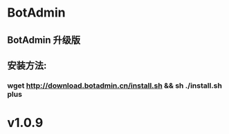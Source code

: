 # BotAdmin
## BotAdmin 升级版
## 安装方法:
### wget http://download.botadmin.cn/install.sh && sh ./install.sh plus
# v1.0.9
